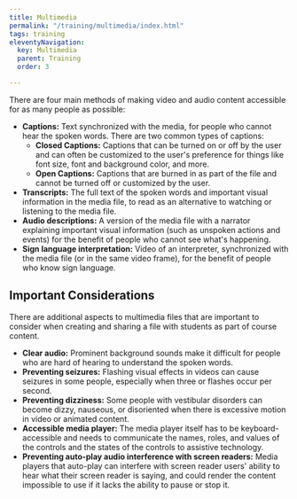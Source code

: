 ```yaml
---
title: Multimedia
permalink: "/training/multimedia/index.html"
tags: training
eleventyNavigation:
  key: Multimedia
  parent: Training
  order: 3

---
```

There are four main methods of making video and audio content accessible for as many people as possible:

* **Captions:** Text synchronized with the media, for people who cannot hear the spoken words. There are two common types of captions:
  * **Closed Captions:** Captions that can be turned on or off by the user and can often be customized to the user's preference for things like font size, font and background color, and more.
  * **Open Captions:** Captions that are burned in as part of the file and cannot be turned off or customized by the user.
* **Transcripts:** The full text of the spoken words and important visual information in the media file, to read as an alternative to watching or listening to the media file.
* **Audio descriptions:** A version of the media file with a narrator explaining important visual information (such as unspoken actions and events) for the benefit of people who cannot see what's happening.
* **Sign language interpretation:** Video of an interpreter, synchronized with the media file (or in the same video frame), for the benefit of people who know sign language.

## Important Considerations

There are additional aspects to multimedia files that are important to consider when creating and sharing a file with students as part of course content.

* **Clear audio:** Prominent background sounds make it difficult for people who are hard of hearing to understand the spoken words.
* **Preventing seizures:** Flashing visual effects in videos can cause seizures in some people, especially when three or flashes occur per second.
* **Preventing dizziness:** Some people with vestibular disorders can become dizzy, nauseous, or disoriented when there is excessive motion in video or animated content.
* **Accessible media player:** The media player itself has to be keyboard-accessible and needs to communicate the names, roles, and values of the controls and the states of the controls to assistive technology.
* **Preventing auto-play audio interference with screen readers:** Media players that auto-play can interfere with screen reader users' ability to hear what their screen reader is saying, and could render the content impossible to use if it lacks the ability to pause or stop it.